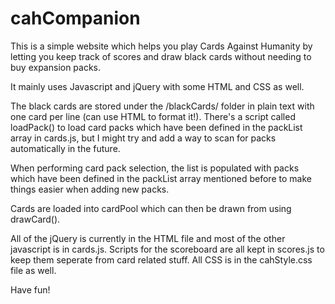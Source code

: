 # cahCompanion
This is a simple website which helps you play Cards Against Humanity by letting you keep track of scores and draw black cards without needing to buy expansion packs.

It mainly uses Javascript and jQuery with some HTML and CSS as well.

The black cards are stored under the /blackCards/ folder in plain text with one card per line (can use HTML to format it!). There's a script called loadPack() to load card packs which have been defined in the packList array in cards.js, but I might try and add a way to scan for packs automatically in the future.

When performing card pack selection, the list is populated with packs which have been defined in the packList array mentioned before to make things easier when adding new packs.

Cards are loaded into cardPool which can then be drawn from using drawCard().

All of the jQuery is currently in the HTML file and most of the other javascript is in cards.js. Scripts for the scoreboard are all kept in scores.js to keep them seperate from card related stuff. All CSS is in the cahStyle.css file as well.

Have fun!
